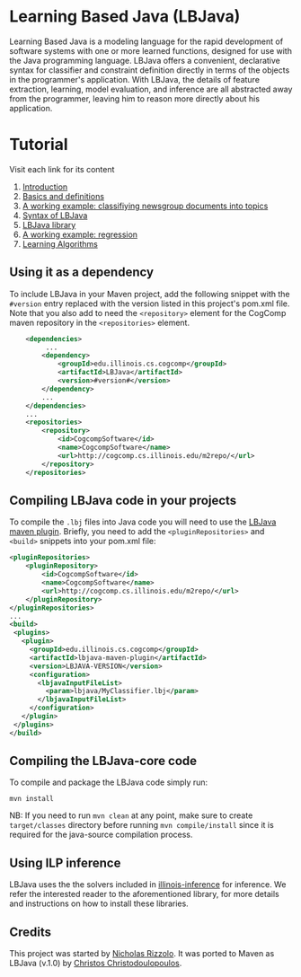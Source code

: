 # Learning Based Java (LBJava)

Learning Based Java is a modeling language for the rapid development of software systems with 
one or more learned functions, designed for use with the Java programming language. 
LBJava offers a convenient, declarative syntax for classifier and constraint definition directly in 
terms of the objects in the programmer's application. With LBJava, the details of feature 
extraction, learning, model evaluation, and inference are all abstracted away from the programmer, 
leaving him to reason more directly about his application.

# Tutorial 
Visit each link for its content 
 1. [Introduction](doc/INTRO.md) 
 2. [Basics and definitions](doc/DEFINITIONS.md)
 3. [A working example: classifiying newsgroup documents into topics](doc/20NEWSGROUP.md)
 4. [Syntax of LBJava](doc/LBJLANGUAGE.md)
 5. [LBJava library](doc/LBJLIBRARY.md)
 6. [A working example: regression](doc/REGRESSION.md)
 7. [Learning Algorithms](doc/ALGORITHMS.md)
 
## Using it as a dependency  
To include LBJava in your Maven project, add the following snippet with the
   `#version` entry replaced with the version listed in this project's pom.xml file. 
   Note that you also add to need the
   `<repository>` element for the CogComp maven repository in the `<repositories>` element.
    
```xml 
    <dependencies>
         ...
        <dependency>
            <groupId>edu.illinois.cs.cogcomp</groupId>
            <artifactId>LBJava</artifactId>
            <version>#version#</version>
        </dependency>
        ...
    </dependencies>
    ...
    <repositories>
        <repository>
            <id>CogcompSoftware</id>
            <name>CogcompSoftware</name>
            <url>http://cogcomp.cs.illinois.edu/m2repo/</url>
        </repository>
    </repositories>
```

## Compiling LBJava code in your projects
To compile the `.lbj` files into Java code you will need to use the [LBJava maven plugin](../lbjava-mvn-plugin/README.md).
Briefly, you need to add the `<pluginRepositories>` and `<build>` snippets into your pom.xml file:
```xml 
<pluginRepositories>
    <pluginRepository>
        <id>CogcompSoftware</id>
        <name>CogcompSoftware</name>
        <url>http://cogcomp.cs.illinois.edu/m2repo/</url>
    </pluginRepository>
</pluginRepositories>
...
<build>
 <plugins>
   <plugin>
     <groupId>edu.illinois.cs.cogcomp</groupId>
     <artifactId>lbjava-maven-plugin</artifactId>
     <version>LBJAVA-VERSION</version>
     <configuration>
       <lbjavaInputFileList>
         <param>lbjava/MyClassifier.lbj</param>
       </lbjavaInputFileList>
     </configuration>
   </plugin>
 </plugins>
</build>
```
 
## Compiling the LBJava-core code 
To compile and package the LBJava code simply run:

    mvn install

NB: If you need to run `mvn clean` at any point, make sure to create `target/classes` directory before 
running `mvn compile/install` since it is required for the java-source compilation process.

## Using ILP inference 
LBJava uses the the solvers included in [illinois-inference](https://gitlab-beta.engr.illinois.edu/cogcomp/inference/) for 
inference. We refer the interested reader to the aforementioned library, 
for more details and instructions on how to install these libraries. 

## Credits 
This project was started by [Nicholas Rizzolo](mailto:rizzolo@gmail.com).
It was ported to Maven as LBJava (v.1.0) by [Christos Christodoulopoulos](mailto:christod@illinois.edu). 
